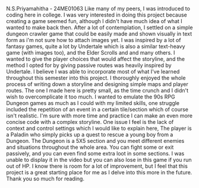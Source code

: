 N.S.Priyamahitha - 24ME01063
Like many of my peers, I was introduced to coding here in college. I was very interested in doing this project because creating a game seemed fun, although I didn't have much idea of what I wanted to make back then.
After a lot of contemplation, I settled on a simple dungeon crawler game that could be easily made and shown visually in text form as i'm not sure how to attach images yet. I was inspired by a lot of fantasy games, 
quite a lot by Undertale which is also a similar text-heavy game (with images too), and the Elder Scrolls and and many others. I wanted to give the player choices that would affect the storyline, and the method I opted 
for by giving passive routes was heavily inspired by Undertale.
I believe I was able to incorporate most of what I've learned throughout this semester into this project. I thoroughly enjoyed the whole process of writing down a storyline and designing simple maps and player routes.
The one I made here is pretty small, as the time crunch and I didn't wish to overcomplicate it too much. I wanted to emulate the 90s RPG Dungeon games as much as I could with my limited skills, one struggle included 
the repetition of an event in a certain tile/section which of course isn't realistic. I'm sure with more time and practice I can make an even more concise code with a complex storyline.
One issue I feel is the lack of context and control settings which I would like to explain here, The player is a Paladin who simply picks up a quest to rescue a young boy from a Dungeon. The Dungeon is a 5X5 section and you 
meet different enemies and situations throughout the whole area. You can fight some or exit passively, and you can even find some extra loot in some sections. I was unable to display it in the video but you can also lose 
in this game if you run out of HP.
I know there is room for a lot of improvement, but I feel that this project is a great starting place for me as I delve into this more in the future.
Thank you so much for reading.
